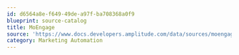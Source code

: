 ```yaml
---
id: d6564a8e-f649-49de-a97f-ba708368a0f9
blueprint: source-catalog
title: MoEngage
source: 'https://www.docs.developers.amplitude.com/data/sources/moengage'
category: Marketing Automation
---
```

